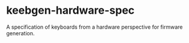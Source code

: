 # keebgen-hardware-spec
A specification of keyboards from a hardware perspective for firmware generation.
